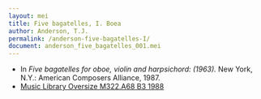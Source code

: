 ```yaml
---
layout: mei
title: Five bagatelles, I. Boea
author: Anderson, T.J.
permalink: /anderson-five-bagatelles-I/
document: anderson_five_bagatelles_001.mei
---
```


- In *Five bagatelles for oboe, violin and harpsichord: (1963).* New York, N.Y.: American Composers Alliance, 1987.
- <a href="https://tufts-primo.hosted.exlibrisgroup.com/permalink/f/bnf7qa/01TUN_ALMA2194856370003851" target="_blank">Music Library Oversize M322.A68 B3 1988</a>
